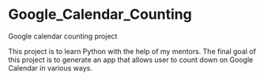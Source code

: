 # Google_Calendar_Counting
Google calendar counting project

This project is to learn Python with the help of my mentors.
The final goal of this project is to generate an app that allows user to count down on Google Calendar in various ways.
